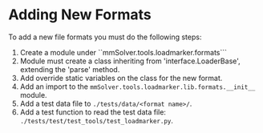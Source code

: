 # Adding New Formats

To add a new file formats you must do the following steps:

1. Create a module under ``mmSolver.tools.loadmarker.formats```
2. Module must create a class inheriting from 'interface.LoaderBase',
   extending the 'parse' method.
3. Add override static variables on the class for the new format.
4. Add an import to the ``mmSolver.tools.loadmarker.lib.formats.__init__``
   module.
5. Add a test data file to ``./tests/data/<format name>/``.
6. Add a test function to read the test data file:
   ``./tests/test/test_tools/test_loadmarker.py``.
